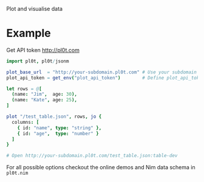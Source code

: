 Plot and visualise data

# Example

Get API token http://pl0t.com

```Nim
import pl0t, pl0t/jsonm

plot_base_url  = "http://your-subdomain.pl0t.com" # Use your subdomain
plot_api_token = get_env("plot_api_token")        # Define plot_api_token env variable

let rows = @[
  (name: "Jim",  age: 30),
  (name: "Kate", age: 25),
]

plot "/test_table.json", rows, jo {
  columns: [
    { id: "name", type: "string" },
    { id: "age",  type: "number" }
  ]
}

# Open http://your-subdomain.pl0t.com/test_table.json:table-dev
```

For all possible options checkout the online demos and Nim data schema in `pl0t.nim`